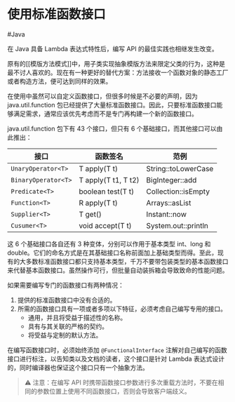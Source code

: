 # 使用标准函数接口
#Java 

在 Java 具备 Lambda 表达式特性后，编写 API 的最佳实践也相继发生改变。

原有的[[模版方法模式]]中，用子类实现抽象模版方法来限定父类的行为，这种是最不讨人喜欢的。现在有一种更好的替代方案：方法接收一个函数对象的静态工厂或者构造方法，便可达到同样的效果。

在使用中虽然可以自定义函数接口，但很多时候是不必要的声明，因为 java.util.function 包已经提供了大量标准函数接口。因此，只要标准函数接口能够满足需求，通常应该优先考虑而不是专门再构建一个新的函数接口。

java.util.function 包下有 43 个接口，但只有 6 个基础接口，而其他接口可以由此推出：

| 接口                | 函数签名            | 范例                |
| ------------------- | ------------------- | ------------------- |
| `UnaryOperator<T>`  | T apply(T t)        | String::toLowerCase |
| `BinaryOperator<T>` | T apply(T t1, T t2) | BigInteger::add     |
| `Predicate<T>`      | boolean test(T t)   | Collection::isEmpty |
| `Function<T>`       | R apply(T t)        | Arrays::asList      |
| `Supplier<T>`       | T get()             | Instant::now        |
| `Cusumer<T>`        | void accept(T t)    | System.out::println |

这 6 个基础接口各自还有 3 种变体，分别可以作用于基本类型 int、long 和 double。它们的命名方式是在其基础接口名称前面加上基础类型而得。至此，现有的大多数标准函数接口都只支持基本类型，千万不要带包装类型的基本函数接口来代替基本函数接口。虽然操作可行，但批量自动装拆箱会导致致命的性能问题。

如果需要编写专门的函数接口有两种情况：

1. 提供的标准函数接口中没有合适的。
2. 所需的函数接口具有一项或者多项以下特征，必须考虑自己编写专用的接口。
	+ 通用，并且将受益于描述性的名称。
	+ 具有与其关联的严格的契约。
	+ 将受益与定制的默认方法。

在编写函数接口时，必须始终添加 `@FunctionalInterface` 注解对自己编写的函数接口进行标注，以告知类以及文档的读者，这个接口是针对 Lambda 表达式设计的，同时编译器也保证这个接口只有一个抽象方法。

> ⚠️ 注意：在编写 API 时携带函数接口参数进行多次重载方法时，不要在相同的参数位置上使用不同函数接口，否则会导致客户端歧义。
